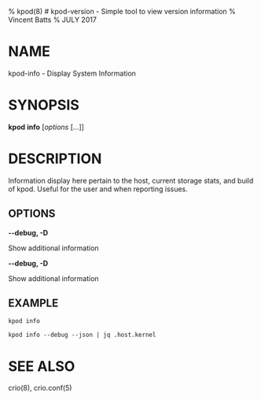 % kpod(8) # kpod-version - Simple tool to view version information
% Vincent Batts
% JULY 2017

# NAME
kpod-info - Display System Information


# SYNOPSIS
**kpod** **info** [*options* [...]]


# DESCRIPTION

Information display here pertain to the host, current storage stats, and build of kpod. Useful for the user and when reporting issues.


## OPTIONS

**--debug, -D**

Show additional information

**--debug, -D**

Show additional information


## EXAMPLE

`kpod info`

`kpod info --debug --json | jq .host.kernel`

# SEE ALSO
crio(8), crio.conf(5)
